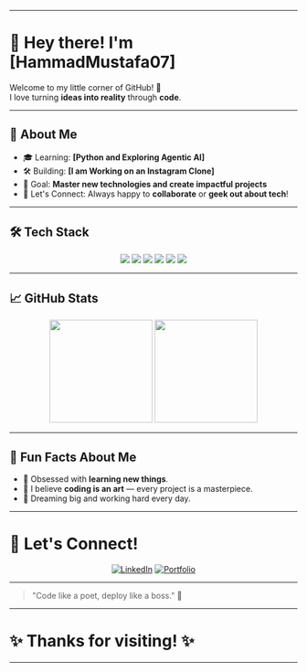 

---

# 👋 Hey there! I'm [HammadMustafa07]

Welcome to my little corner of GitHub! 🌟  
I love turning **ideas into reality** through **code**.

---

## 🚀 About Me
- 🎓 Learning: **[Python and Exploring Agentic AI]**
- 🛠️ Building: **[I am Working on an Instagram Clone]**
- 🎯 Goal: **Master new technologies and create impactful projects**
- 💬 Let's Connect: Always happy to **collaborate** or **geek out about tech**!

---

## 🛠️ Tech Stack
<div align="center">
  
  <img src="https://img.shields.io/badge/Code-Python-blue?style=for-the-badge&logo=python" />
  <img src="https://img.shields.io/badge/Code-JavaScript-yellow?style=for-the-badge&logo=javascript" />
  <img src="https://img.shields.io/badge/Framework-Next.js-black?style=for-the-badge&logo=next.js" />
  <img src="https://img.shields.io/badge/Framework-React-blue?style=for-the-badge&logo=react" />
  <img src="https://img.shields.io/badge/Tools-Streamlit-red?style=for-the-badge&logo=streamlit" />
  <img src="https://img.shields.io/badge/Tools-Git-orange?style=for-the-badge&logo=git" />

</div>

---

## 📈 GitHub Stats

<div align="center">
  
  <img src="https://github-readme-stats.vercel.app/api?username=HammadMustafa07&show_icons=true&theme=tokyonight" height="180px" />
  <img src="https://github-readme-streak-stats.herokuapp.com/?user=HammadMustafa07&theme=tokyonight" height="180px" />

</div>

---

## 🌟 Fun Facts About Me
- 🧠 Obsessed with **learning new things**.
- 🎨 I believe **coding is an art** — every project is a masterpiece.
- 🚀 Dreaming big and working hard every day.

---

# 🌈 Let's Connect!

<div align="center">
  
  [![LinkedIn](https://img.shields.io/badge/LinkedIn-blue?style=for-the-badge&logo=linkedin)](https://www.linkedin.com/in/hammad-mustafa-b0462a338/)
  [![Portfolio](https://img.shields.io/badge/Portfolio-Visit-blueviolet?style=for-the-badge)](https://github.com/HammadMustafa07)

</div>

---

> "Code like a poet, deploy like a boss." 🚀

---

# ✨ Thanks for visiting! ✨

---

